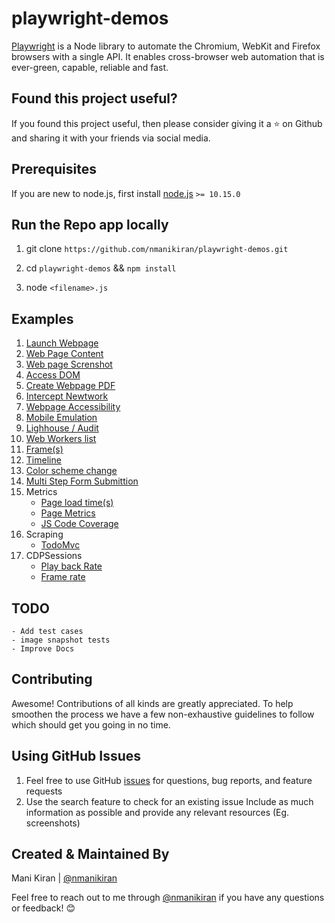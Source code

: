 # playwright-demos

[Playwright](https://github.com/microsoft/playwright) is a Node library to automate the Chromium, WebKit and Firefox browsers with a single API. It enables cross-browser web automation that is ever-green, capable, reliable and fast.

## Found this project useful?

If you found this project useful, then please consider giving it a ⭐️ on Github and sharing it with your friends via social media.

## Prerequisites

If you are new to node.js, first install [node.js](https://nodejs.org/en/) `>= 10.15.0`

## Run the Repo app locally

1. git clone `https://github.com/nmanikiran/playwright-demos.git`

1. cd `playwright-demos` && `npm install`
1. node `<filename>.js`

## Examples

1. [Launch Webpage](./launchPage.js)
1. [Web Page Content](./getContent.js)
1. [Web page Screnshot](./screenshot.js)
1. [Access DOM](./DOM.js)
1. [Create Webpage PDF](./generatePDF.js)
1. [Intercept Newtwork](./networkIntercept.js)
1. [Webpage Accessibility](./accessibility.js)
1. [Mobile Emulation](./mobile.js)
1. [Lighhouse / Audit](./lighthouse.js)
1. [Web Workers list](./webworker.js)
1. [Frame(s)](./frame.js)
1. [Timeline](./timeline-trace.js)
1. [Color scheme change](./dark-mode.js)
1. [Multi Step Form Submittion](./formSubmit.js)
1. Metrics
   - [Page load time(s)](./pageLoadTime.js)
   - [Page Metrics](./metrics.js)
   - [JS Code Coverage](./codeCoverage.js)
1. Scraping
   - [TodoMvc](./Scraping.js)
1. CDPSessions
   - [Play back Rate](./playbackRate.js)
   - [Frame rate](./fps.js)

## TODO

    - Add test cases
    - image snapshot tests
    - Improve Docs

## Contributing

Awesome! Contributions of all kinds are greatly appreciated. To help smoothen the process we have a few non-exhaustive guidelines to follow which should get you going in no time.

## Using GitHub Issues

1. Feel free to use GitHub [issues](https://github.com/nmanikiran/playwright-demos/issues) for questions, bug reports, and feature requests
1. Use the search feature to check for an existing issue Include as much information as possible and provide any relevant resources (Eg. screenshots)

## Created & Maintained By

Mani Kiran | [@nmanikiran](https://twitter.com/nmanikiran)

Feel free to reach out to me through [@nmanikiran](https://twitter.com/nmanikiran) if you have any questions or feedback! 😊
